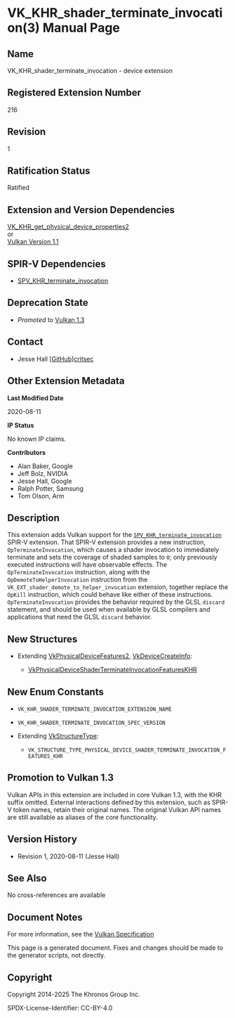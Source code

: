 # VK\_KHR\_shader\_terminate\_invocation(3) Manual Page

## Name

VK\_KHR\_shader\_terminate\_invocation - device extension



## [](#_registered_extension_number)Registered Extension Number

216

## [](#_revision)Revision

1

## [](#_ratification_status)Ratification Status

Ratified

## [](#_extension_and_version_dependencies)Extension and Version Dependencies

[VK\_KHR\_get\_physical\_device\_properties2](https://registry.khronos.org/vulkan/specs/latest/man/html/VK_KHR_get_physical_device_properties2.html)  
or  
[Vulkan Version 1.1](#versions-1.1)

## [](#_spir_v_dependencies)SPIR-V Dependencies

- [SPV\_KHR\_terminate\_invocation](https://github.khronos.org/SPIRV-Registry/extensions/KHR/SPV_KHR_terminate_invocation.html)

## [](#_deprecation_state)Deprecation State

- *Promoted* to [Vulkan 1.3](https://registry.khronos.org/vulkan/specs/latest/html/vkspec.html#versions-1.3-promotions)

## [](#_contact)Contact

- Jesse Hall [\[GitHub\]critsec](https://github.com/KhronosGroup/Vulkan-Docs/issues/new?body=%5BVK_KHR_shader_terminate_invocation%5D%20%40critsec%0A%2AHere%20describe%20the%20issue%20or%20question%20you%20have%20about%20the%20VK_KHR_shader_terminate_invocation%20extension%2A)

## [](#_other_extension_metadata)Other Extension Metadata

**Last Modified Date**

2020-08-11

**IP Status**

No known IP claims.

**Contributors**

- Alan Baker, Google
- Jeff Bolz, NVIDIA
- Jesse Hall, Google
- Ralph Potter, Samsung
- Tom Olson, Arm

## [](#_description)Description

This extension adds Vulkan support for the [`SPV_KHR_terminate_invocation`](https://github.khronos.org/SPIRV-Registry/extensions/KHR/SPV_KHR_terminate_invocation.html) SPIR-V extension. That SPIR-V extension provides a new instruction, `OpTerminateInvocation`, which causes a shader invocation to immediately terminate and sets the coverage of shaded samples to `0`; only previously executed instructions will have observable effects. The `OpTerminateInvocation` instruction, along with the `OpDemoteToHelperInvocation` instruction from the `VK_EXT_shader_demote_to_helper_invocation` extension, together replace the `OpKill` instruction, which could behave like either of these instructions. `OpTerminateInvocation` provides the behavior required by the GLSL `discard` statement, and should be used when available by GLSL compilers and applications that need the GLSL `discard` behavior.

## [](#_new_structures)New Structures

- Extending [VkPhysicalDeviceFeatures2](https://registry.khronos.org/vulkan/specs/latest/man/html/VkPhysicalDeviceFeatures2.html), [VkDeviceCreateInfo](https://registry.khronos.org/vulkan/specs/latest/man/html/VkDeviceCreateInfo.html):
  
  - [VkPhysicalDeviceShaderTerminateInvocationFeaturesKHR](https://registry.khronos.org/vulkan/specs/latest/man/html/VkPhysicalDeviceShaderTerminateInvocationFeaturesKHR.html)

## [](#_new_enum_constants)New Enum Constants

- `VK_KHR_SHADER_TERMINATE_INVOCATION_EXTENSION_NAME`
- `VK_KHR_SHADER_TERMINATE_INVOCATION_SPEC_VERSION`
- Extending [VkStructureType](https://registry.khronos.org/vulkan/specs/latest/man/html/VkStructureType.html):
  
  - `VK_STRUCTURE_TYPE_PHYSICAL_DEVICE_SHADER_TERMINATE_INVOCATION_FEATURES_KHR`

## [](#_promotion_to_vulkan_1_3)Promotion to Vulkan 1.3

Vulkan APIs in this extension are included in core Vulkan 1.3, with the KHR suffix omitted. External interactions defined by this extension, such as SPIR-V token names, retain their original names. The original Vulkan API names are still available as aliases of the core functionality.

## [](#_version_history)Version History

- Revision 1, 2020-08-11 (Jesse Hall)

## [](#_see_also)See Also

No cross-references are available

## [](#_document_notes)Document Notes

For more information, see the [Vulkan Specification](https://registry.khronos.org/vulkan/specs/latest/html/vkspec.html#VK_KHR_shader_terminate_invocation)

This page is a generated document. Fixes and changes should be made to the generator scripts, not directly.

## [](#_copyright)Copyright

Copyright 2014-2025 The Khronos Group Inc.

SPDX-License-Identifier: CC-BY-4.0